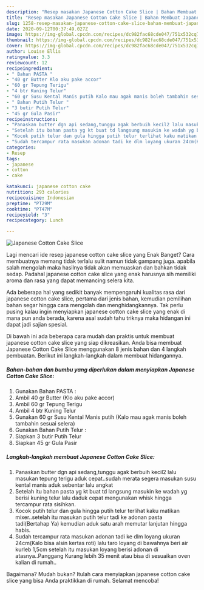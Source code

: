 ```yaml
---
description: "Resep masakan Japanese Cotton Cake Slice | Bahan Membuat Japanese Cotton Cake Slice Yang Enak Dan Mudah"
title: "Resep masakan Japanese Cotton Cake Slice | Bahan Membuat Japanese Cotton Cake Slice Yang Enak Dan Mudah"
slug: 1258-resep-masakan-japanese-cotton-cake-slice-bahan-membuat-japanese-cotton-cake-slice-yang-enak-dan-mudah
date: 2020-09-12T00:37:49.027Z
image: https://img-global.cpcdn.com/recipes/dc982fac68cde047/751x532cq70/japanese-cotton-cake-slice-foto-resep-utama.jpg
thumbnail: https://img-global.cpcdn.com/recipes/dc982fac68cde047/751x532cq70/japanese-cotton-cake-slice-foto-resep-utama.jpg
cover: https://img-global.cpcdn.com/recipes/dc982fac68cde047/751x532cq70/japanese-cotton-cake-slice-foto-resep-utama.jpg
author: Louise Ellis
ratingvalue: 3.3
reviewcount: 12
recipeingredient:
- " Bahan PASTA "
- "40 gr Butter Klo aku pake accor"
- "60 gr Tepung Terigu"
- "4 btr Kuning Telur"
- "60 gr Susu Kental Manis putih Kalo mau agak manis boleh tambahin sesuai selera"
- " Bahan Putih Telur "
- "3 butir Putih Telur"
- "45 gr Gula Pasir"
recipeinstructions:
- "Panaskan butter dgn api sedang,tunggu agak berbuih kecil2 lalu masukan tepung terigu aduk cepat..sudah merata segera masukan susu kental manis aduk sebentar lalu angkat"
- "Setelah itu bahan pasta yg kt buat td langsung masukin ke wadah yg berisi kuning telur lalu daduk cepat mengunakan whisk hingga tercampur rata sisihkan."
- "Kocok putih telur dan gula hingga putih telur terlihat kaku matikan mixer..setelah itu masukan putih telur tadi ke adonan pasta tadi(Bertahap Ya) kemudian aduk satu arah memutar lanjutan hingga habis."
- "Sudah tercampur rata masukan adonan tadi ke dlm loyang ukuran 24cm(Kalo bisa alsin kertas roti) lalu taro loyang di bawahnya beri air kurleb 1,5cm setelah itu masukan loyang berisi adonan di atasnya..Panggang Kurang lebih 35 menit atau bisa di sesuaikan oven kalian di rumah.."
categories:
- Resep
tags:
- japanese
- cotton
- cake

katakunci: japanese cotton cake 
nutrition: 293 calories
recipecuisine: Indonesian
preptime: "PT29M"
cooktime: "PT47M"
recipeyield: "3"
recipecategory: Lunch

---
```



![Japanese Cotton Cake Slice](https://img-global.cpcdn.com/recipes/dc982fac68cde047/751x532cq70/japanese-cotton-cake-slice-foto-resep-utama.jpg)

Lagi mencari ide resep japanese cotton cake slice yang Enak Banget? Cara membuatnya memang tidak terlalu sulit namun tidak gampang juga. apabila salah mengolah maka hasilnya tidak akan memuaskan dan bahkan tidak sedap. Padahal japanese cotton cake slice yang enak harusnya sih memiliki aroma dan rasa yang dapat memancing selera kita.



Ada beberapa hal yang sedikit banyak mempengaruhi kualitas rasa dari japanese cotton cake slice, pertama dari jenis bahan, kemudian pemilihan bahan segar hingga cara mengolah dan menghidangkannya. Tak perlu pusing kalau ingin menyiapkan japanese cotton cake slice yang enak di mana pun anda berada, karena asal sudah tahu triknya maka hidangan ini dapat jadi sajian spesial.


Di bawah ini ada beberapa cara mudah dan praktis untuk membuat japanese cotton cake slice yang siap dikreasikan. Anda bisa membuat Japanese Cotton Cake Slice menggunakan 8 jenis bahan dan 4 langkah pembuatan. Berikut ini langkah-langkah dalam membuat hidangannya.

<!--inarticleads1-->

##### Bahan-bahan dan bumbu yang diperlukan dalam menyiapkan Japanese Cotton Cake Slice:

1. Gunakan  Bahan PASTA :
1. Ambil 40 gr Butter (Klo aku pake accor)
1. Ambil 60 gr Tepung Terigu
1. Ambil 4 btr Kuning Telur
1. Gunakan 60 gr Susu Kental Manis putih (Kalo mau agak manis boleh tambahin sesuai selera)
1. Gunakan  Bahan Putih Telur :
1. Siapkan 3 butir Putih Telur
1. Siapkan 45 gr Gula Pasir




<!--inarticleads2-->

##### Langkah-langkah membuat Japanese Cotton Cake Slice:

1. Panaskan butter dgn api sedang,tunggu agak berbuih kecil2 lalu masukan tepung terigu aduk cepat..sudah merata segera masukan susu kental manis aduk sebentar lalu angkat
1. Setelah itu bahan pasta yg kt buat td langsung masukin ke wadah yg berisi kuning telur lalu daduk cepat mengunakan whisk hingga tercampur rata sisihkan.
1. Kocok putih telur dan gula hingga putih telur terlihat kaku matikan mixer..setelah itu masukan putih telur tadi ke adonan pasta tadi(Bertahap Ya) kemudian aduk satu arah memutar lanjutan hingga habis.
1. Sudah tercampur rata masukan adonan tadi ke dlm loyang ukuran 24cm(Kalo bisa alsin kertas roti) lalu taro loyang di bawahnya beri air kurleb 1,5cm setelah itu masukan loyang berisi adonan di atasnya..Panggang Kurang lebih 35 menit atau bisa di sesuaikan oven kalian di rumah..




Bagaimana? Mudah bukan? Itulah cara menyiapkan japanese cotton cake slice yang bisa Anda praktikkan di rumah. Selamat mencoba!
